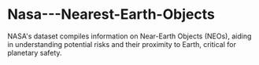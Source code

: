 # Nasa---Nearest-Earth-Objects
NASA's dataset compiles information on Near-Earth Objects (NEOs), aiding in understanding potential risks and their proximity to Earth, critical for planetary safety.
